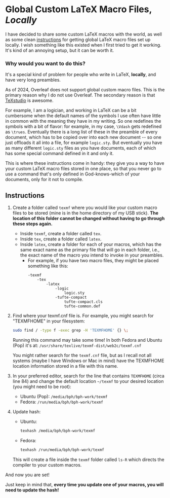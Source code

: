 # Global Custom LaTeX Macro Files, *Locally*

I have decided to share some custom LaTeX macros with the world, as well as some clean [instructions](#instructions) for getting global LaTeX macro files set up locally. I wish something like this existed when I first tried to get it working. It's kind of an annoying setup, but it can be worth it.


### Why would you want to do this?

It's a special kind of problem for people who write in LaTeX, **locally**, and have very long preambles. 

As of 2024, Overleaf does not support global custom macro files. This is the primary reason why I do not use Overleaf. The secondary reason is that [TeXstudio](https://www.texstudio.org/) is awesome.

For example, I am a logician, and working in LaTeX can be a bit cumbersome when the default names of the symbols I use often have little in common with the meaning they have in my writing. So one redefines the symbols with a bit of flavor: for example, in my case, `\Vdash` gets redefined as `\trues`. Eventually there is a long list of these in the preamble of every document, which has to be copied over into each new document -- so one just offloads it all into a file, for example `logic.sty`. But eventually you have as many different `logic.sty` files as you have documents, each of which has some special command defined in it and only it.

This is where these instructions come in handy: they give you a way to have your custom LaTeX macro files stored in one place, so that you never go to use a command that's only defined in God-knows-which of your documents, only for it not to compile.


## Instructions

1. Create a folder called `texmf` where you would like your custom macro files to be stored (mine is in the home directory of my USB stick). **The location of this folder cannot be changed without having to go through these steps again.** 
    - Inside `texmf`, create a folder called `tex`.
    - Inside `tex`, create a folder called `latex`.
    - Inside `latex`, create a folder for each of your macros, which has the same exact name as the primary file that will go in each folder, i.e., the exact name of the macro you intend to invoke in your preambles.
        - For example, if you have two macro files, they might be placed something like this:
            ```
            -texmf
                -tex
                    -latex
                        -logic
                            logic.sty
                        -tufte-compact
                            tufte-compact.cls
                            tufte-common.def
            ```


2. Find where your texmf.cnf file is. For example, you might search for "TEXMFHOME" in your filesystem:
    ```bash
    sudo find / -type f -exec grep -H 'TEXMFHOME' {} \;
    ```
    Running this command may take some time! In both Fedora and Ubuntu (Pop) it's at: 
    `/usr/share/texlive/texmf-dist/web2c/texmf.cnf`
    
    You might rather search for the `texmf.cnf` file, but as I recall not all systems (maybe I have Windows or Mac in mind) have the TEXMFHOME location information stored in a file with this name.

3. In your preferred editor, search for the line that contains `TEXMFHOME` (circa line 84) and change the default location `~/texmf` to your desired location (you might need to be root):
    - Ubuntu (Pop):  `/media/bph/bph-work/texmf`
	- Fedora:  `/run/media/bph/bph-work/texmf`

4. Update hash:
	- Ubuntu:  
        ```bash
        texhash /media/bph/bph-work/texmf
        ```
	- Fedora:
        ```bash
        texhash /run/media/bph/bph-work/texmf
        ```
    This will create a file inside the `texmf` folder called `ls-R` which directs the compiler to your custom macros.

And now you are set!

Just keep in mind that, **every time you update one of your macros, you will need to update the hash!**

